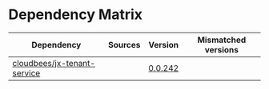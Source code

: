 # Dependency Matrix

Dependency | Sources | Version | Mismatched versions
---------- | ------- | ------- | -------------------
[cloudbees/jx-tenant-service](https://github.com/cloudbees/jx-tenant-service) |  | [0.0.242](https://github.com/cloudbees/jx-tenant-service/releases/tag/v0.0.242) | 
